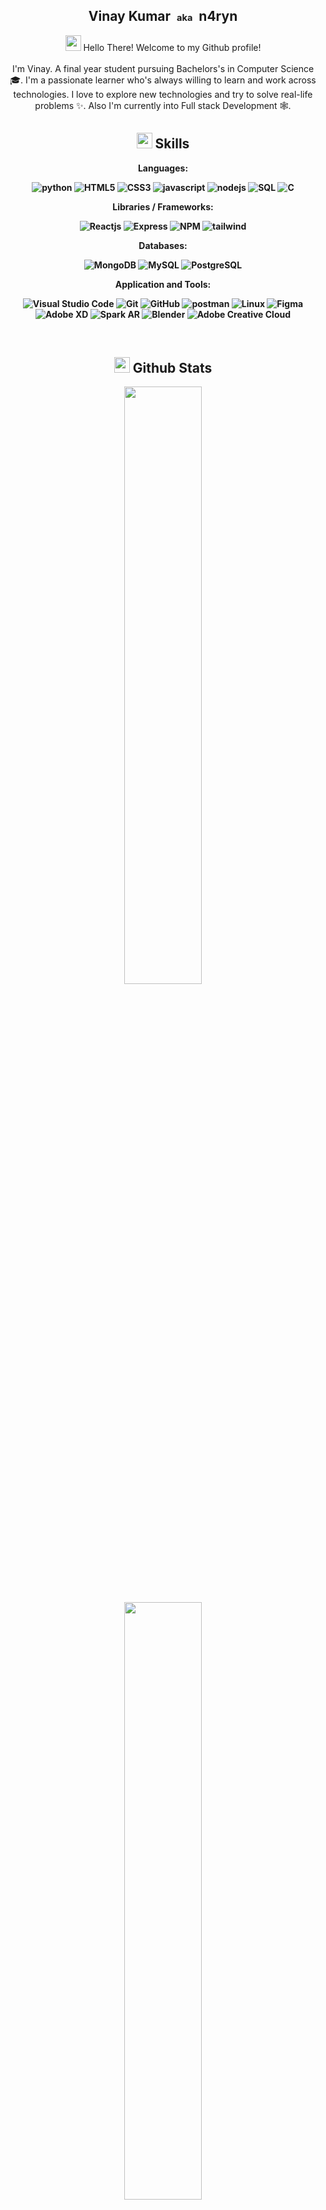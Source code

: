 
### <h2 align="center">Vinay Kumar &nbsp;<small><small>aka</small></small> &nbsp;n4ryn</h2> <div align="center">

<div align="center"><img src="https://media.giphy.com/media/hvRJCLFzcasrR4ia7z/giphy.gif" width="25px"> Hello There! Welcome to my Github profile!</div> 

<br/> 
I'm Vinay. A final year student pursuing Bachelors's in Computer Science 🎓. I'm a passionate learner who's always willing to learn and work across technologies. I love to explore new technologies and try to solve real-life problems ✨. Also I'm currently into Full stack Development 🕸️. 

## <img  src="https://media2.giphy.com/media/QssGEmpkyEOhBCb7e1/giphy.gif?cid=ecf05e47a0n3gi1bfqntqmob8g9aid1oyj2wr3ds3mg700bl&rid=giphy.gif"  width ="25"><b> Skills</b>

  

<p align="center">

<b>Languages:<b/>

 ![python](https://img.shields.io/badge/Python-14354C?style=for-the-badge&logo=python&logoColor=white) ![HTML5](https://img.shields.io/badge/html5-%23E34F26.svg?style=for-the-badge&logo=html5&logoColor=white) ![CSS3](https://img.shields.io/badge/css3-%231572B6.svg?style=for-the-badge&logo=css3&logoColor=white) ![javascript](https://img.shields.io/badge/javascript%20-%23323330.svg?&style=for-the-badge&logo=javascript&logoColor=%23F7DF1E) ![nodejs](https://img.shields.io/badge/node.js%20-%2343853D.svg?&style=for-the-badge&logo=node.js&logoColor=white) ![SQL](https://custom-icon-badges.herokuapp.com/badge/SQL-025E8C.svg?style=for-the-badge&logo=database&logoColor=white) ![C](https://img.shields.io/badge/C-0078D6.svg?style=for-the-badge&logo=c&logoColor=white) 
<br>

<b>Libraries / Frameworks:</b> 

![Reactjs](https://img.shields.io/badge/react%20-%2320232a.svg?&style=for-the-badge&logo=react&logoColor=%2361DAFB) ![Express](https://img.shields.io/badge/Express.js-000000?style=for-the-badge&logo=express&logoColor=white) ![NPM](https://img.shields.io/badge/npm-CB3837?style=for-the-badge&logo=npm&logoColor=white) ![tailwind](https://img.shields.io/badge/Tailwind_CSS-00B2FF?style=for-the-badge&logo=tailwind-css&logoColor=white) 
<br>

<b>Databases:</b>

![MongoDB](https://img.shields.io/badge/MongoDB-%234ea94b.svg?&style=for-the-badge&logo=mongodb&logoColor=white) ![MySQL](https://img.shields.io/badge/MySQL-00000F?style=for-the-badge&logo=mysql&logoColor=white) ![PostgreSQL](https://img.shields.io/badge/PostgreSQL-316192?style=for-the-badge&logo=postgresql&logoColor=white) 
 <br>
 
 <b>Application and Tools:</b>

![Visual Studio Code](https://img.shields.io/badge/Visual%20Studio%20Code-0078d7.svg?style=for-the-badge&logo=visual-studio-code&logoColor=white) ![Git](https://img.shields.io/badge/git-%23F05033.svg?style=for-the-badge&logo=git&logoColor=white) ![GitHub](https://img.shields.io/badge/github-%23121011.svg?style=for-the-badge&logo=github&logoColor=white) ![postman](https://img.shields.io/badge/Postman-FF6C37?style=for-the-badge&logo=Postman&logoColor=white) ![Linux](https://img.shields.io/badge/Linux-FCC624?style=for-the-badge&logo=linux&logoColor=black) ![Figma](https://img.shields.io/badge/Figma-000000?style=for-the-badge&logo=figma&logoColor=white) ![Adobe XD](https://img.shields.io/badge/Adobe%20XD-470137?style=for-the-badge&logo=Adobe%20XD&logoColor=#FF61F6) ![Spark AR](https://img.shields.io/badge/Spark%20AR-FF5C83?style=for-the-badge&logo=spark-ar&logoColor=white) ![Blender](https://img.shields.io/badge/Blender-%23F5792A.svg?style=for-the-badge&logo=blender&logoColor=white) ![Adobe Creative Cloud](https://img.shields.io/badge/Adobe%20Creative%20Cloud-DA1F26?style=for-the-badge&logo=Adobe%20Creative%20Cloud&logoColor=white) 
 
 </p>

    
<br>


 ## <img src="https://media.giphy.com/media/iY8CRBdQXODJSCERIr/giphy.gif" width="25"> <b>Github Stats</b> 

<p align="left"> 

<a  href="https://github.com/n4ryn/"> <img  width="49.5%"  src="https://github-readme-stats.vercel.app/api?username=n4ryn&show_icons=true&theme=gruvbox&hide_border=true" /> 

<img  width="49.5%"  src="https://github-readme-streak-stats.herokuapp.com/?user=n4ryn&theme=gruvbox&hide_border=true" /> </a> 

</p>

<img src="https://user-images.githubusercontent.com/73097560/115834477-dbab4500-a447-11eb-908a-139a6edaec5c.gif"></a>

<p align="center"> 

<a href="https://github.com/n4ryn"><img src="https://github-profile-summary-cards.vercel.app/api/cards/profile-details?username=n4ryn&theme=gruvbox&hide_border=true" width="900" alt="Vinay Kumar"/></a>

</p> 


## Connect with me 

<a href="https://www.discord.com/users/709491555072868413/" target="_blank"> 
<img src="https://img.shields.io/badge/Discord-7289DA?&style=for-the-badge&logo=discord&logoColor=white" t=instagram style="margin-bottom: 5px;" /> </a>
<a href="https://www.instagram.com/n4ryn._/" target="_blank"> <img src="https://img.shields.io/badge/instagram-%ff5851db.svg?color=f02b9a&style=for-the-badge&logo=instagram&logoColor=white" t=instagram style="margin-bottom: 5px;" /> </a>
<a href="https://www.twitter.com/n4ryn_" target="_blank"> <img src="https://img.shields.io/badge/twitter-%2300acee.svg?color=1DA1F2&style=for-the-badge&logo=twitter&logoColor=white" style="margin-bottom: 5px;" /> </a>
<a href="https://linkedin.com/in/n4ryn" target="_blank"> <img src="https://img.shields.io/badge/linkedin-%2300acee.svg?color=405DE6&style=for-the-badge&logo=linkedin&logoColor=white" style="margin-bottom: 5px;" /> </a>
